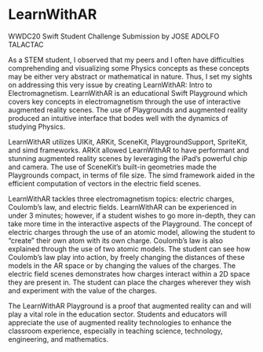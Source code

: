 # LearnWithAR
WWDC20 Swift Student Challenge Submission 
by JOSE ADOLFO TALACTAC

As a STEM student, I observed that my peers and I often have difficulties comprehending and visualizing some Physics concepts as these concepts may be either very abstract or mathematical in nature. Thus, I set my sights on addressing this very issue by creating LearnWithAR: Intro to Electromagnetism. LearnWithAR is an educational Swift Playground which covers key concepts in electromagnetism through the use of interactive augmented reality scenes. The use of Playgrounds and augmented reality produced an intuitive interface that bodes well with the dynamics of studying Physics. 

LearnWithAR utilizes UIKit, ARKit, SceneKit, PlaygroundSupport, SpriteKit, and simd frameworks. ARKit allowed LearnWithAR to have performant and stunning augmented reality scenes by leveraging the iPad’s powerful chip and camera. The use of SceneKit’s built-in geometries made the Playgrounds compact, in terms of file size. The simd framework aided in the efficient computation of vectors in the electric field scenes. 

LearnWithAR tackles three electromagnetism topics: electric charges, Coulomb’s law, and electric fields. LearnWithAR can be experienced in under 3 minutes; however, if a student wishes to go more in-depth, they can take more time in the interactive aspects of the Playground. The concept of electric charges through the use of an atomic model, allowing the student to “create” their own atom with its own charge. Coulomb’s law is also explained through the use of two atomic models. The student can see how Coulomb’s law play into action, by freely changing the distances of these models in the AR space or by changing the values of the charges. The electric field scenes demonstrates how charges interact within a 2D space they are present in. The student can place the charges wherever they wish and experiment with the value of the charges.

The LearnWithAR Playground is a proof that augmented reality can and will play a vital role in the education sector. Students and educators will appreciate the use of augmented reality technologies to enhance the classroom experience, especially in teaching science, technology, engineering, and mathematics.
